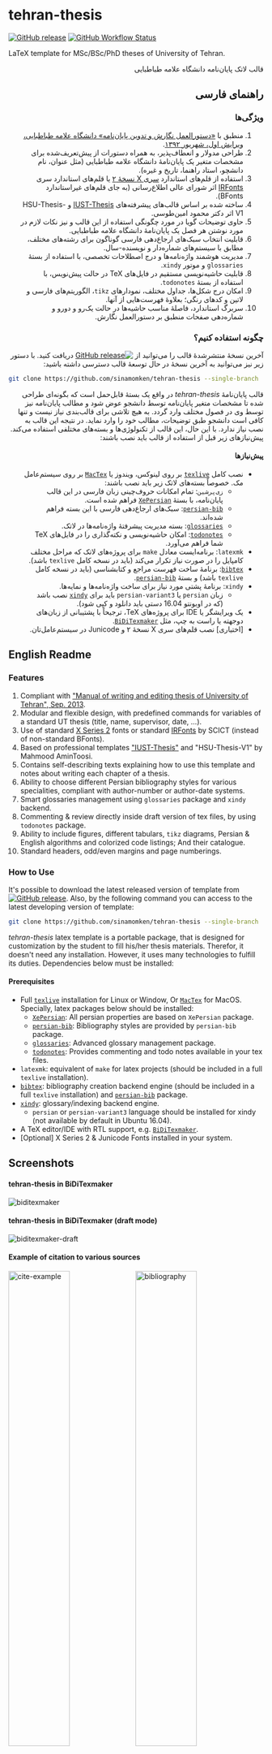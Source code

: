 # tehran-thesis

[![GitHub release](https://img.shields.io/github/release/sinamomken/tehran-thesis.svg?style=flat-square)](https://github.com/sinamomken/tehran-thesis/releases/latest)
[![GitHub Workflow Status](https://img.shields.io/github/workflow/status/sinamomken/tehran-thesis/Build?style=flat-square)](https://github.com/sinamomken/tehran-thesis/actions/workflows/build.yml)

LaTeX template for MSc/BSc/PhD theses of University of Tehran.
<div dir="rtl">قالب لاتک پایان‌نامه دانشگاه علامه طباطبایی</div>

<div dir="rtl">

## راهنمای فارسی
### ویژگی‌ها
1. منطبق با [«دستورالعمل نگارش و تدوین پایان‌نامه» دانشگاه علامه طباطبایی، ویرایش اول، شهریور ۱۳۹۲][egufa site].
1. طراحی مدولار و انعطاف‌پذیر، به همراه دستورات از پیش‌تعریف‌شده برای مشخصات متغیر یک پایان‌نامهٔ دانشگاه علامه طباطبایی (مثل عنوان، نام دانشچو، استاد راهنما، تاریخ و غیره).
1. ‫استفاده از قلم‌های استاندارد [سری X نسخهٔ ۲][irmug-persian] یا قلم‌های استاندارد سری [IRFonts][irfonts] اثر شورای عالی اطلاع‌رسانی (به جای قلم‌های غیراستاندارد BFonts).
1. ‫ساخته شده بر اساس قالب‌های پیشرفته‌های [IUST-Thesis][iust-template] و HSU-Thesis-V1 اثر دکتر محمود امین‌طوسی.
1. حاوی توضیحات گویا در مورد چگونگی استفاده از این قالب و نیز نکات لازم در مورد نوشتن هر فصل یک پایان‌نامهٔ دانشگاه علامه طباطبایی.
1. قابلیت انتخاب سبک‌های ارجاع‌دهی فارسی گوناگون برای رشته‌های مختلف، مطابق با سیستم‌های شماره‌دار و نویسنده-سال.
1. ‫مدیریت هوشمند واژه‌نامه‌ها و درج اصطلاحات تخصصی، با استفاده از بستهٔ `glossaries` و موتور `xindy`.
1. ‫قابلیت حاشیه‌نویسی مستقیم در فایل‌های TeX در حالت پیش‌نویس، با استفاده از بستهٔ `todonotes`.
1. امکان درج شکل‌ها، جداول مختلف، نمودارهای `tikz`، الگوریتم‌های فارسی و لاتین و کدهای رنگی؛ بعلاوهٔ فهرست‌هایی از آنها.
1. سربرگ استاندارد، فاصلهٔ مناسب حاشیه‌ها در حالت یک‌رو و دورو و شماره‌دهی صفحات منطبق بر دستورالعمل نگارش.

### چگونه استفاده کنیم؟

آخرین نسخهٔ منتشرشدهٔ قالب را می‌توانید از
[![GitHub release](https://img.shields.io/github/release/sinamomken/tehran-thesis.svg?style=flat-square)](https://github.com/sinamomken/tehran-thesis/releases/latest)
دریافت کنید.
با دستور زیر نیز می‌توانید به آخرین نسخهٔ در حال توسعهٔ قالب دسترسی داشته باشید:
<div dir="ltr">

```bash
git clone https://github.com/sinamomken/tehran-thesis --single-branch
```

</div>

‫قالب پایان‌نامهٔ _tehran-thesis_ در واقع یک بستهٔ قابل‌حمل است که بگونه‌ای طراحی شده تا مشخصات متغیر پایان‌نامه توسط دانشجو عوض شود و مطالب پایان‌نامه نیز توسط وی در فصول مختلف وارد گردد. به هیچ تلاشی برای قالب‌بندی نیاز نیست و تنها کافی است دانشجو طبق توضیحات، مطالب خود را وارد نماید.
در نتیجه این قالب به نصب نیاز ندارد. با این حال، این قالب از تکنولوژی‌ها و بسته‌های مختلفی استفاده می‌کند. پیش‌نیازهای زیر قبل از استفاده از قالب باید نصب باشند:

#### پیش‌نیازها
* ‫نصب کامل [`texlive`][texlive] بر روی لینوکس، ویندوز یا [`MacTex`][mactex] بر روی سیستم‌عامل مک. خصوصاً بسته‌های لاتک زیر باید نصب باشند:
  * `زی‌پرشین`: تمام امکانات حروف‌چینی زبان فارسی در این قالب پایان‌نامه، با بستهٔ [`XePersian`][xepersian] فراهم شده است.
  * ‫[`persian-bib`][persian-bib]: سبک‌های ارجاع‌دهی فارسی با این بسته فراهم شده‌اند.
  * ‫[`glossaries`][glossaries]: بسته مدیریت پیشرفتهٔ واژه‌نامه‌ها در لاتک.
  * ‫[`todonotes`][todonotes]: امکان حاشیه‌نویسی و نکته‌گذاری را در فایل‌های TeX شما فراهم می‌آورد.
* ‫`latexmk`: برنامه‌ایست معادل `make` برای پروژه‌های لاتک که مراحل مختلف کامپایل را در صورت نیاز تکرار می‌کند (باید در نسخه کامل `texlive` باشد).
* [`‫bibtex`][bibtex]: برنامهٔ ساخت فهرست مراجع و کتابشناسی (باید در نسخه کامل `texlive` باشد) و بستهٔ [`persian-bib`][persian-bib].
* ‫`xindy`: برنامهٔ پشتی مورد نیاز برای ساخت واژه‌نامه‌ها و نمایه‌ها.
  * زبان `persian` یا `persian-variant3` باید برای [`xindy`][xindy] نصب باشد (که در اوبونتو 16.04 دستی باید دانلود و کپی شود).
* ‫یک ویرایشگر یا IDE برای پروژه‌های TeX، ترجیحاً با پشتیبانی از زبان‌های دوجهته یا راست به چپ، مثل [`BiDiTexmaker`][biditexmaker].
* ‫\[اختیاری\] نصب قلم‌های سری X نسخهٔ ۲ و Junicode در سیستم‌عامل‌تان.

</div>

## English Readme
### Features
1. Compliant with ["Manual of writing and editing thesis of University of Tehran", Sep. 2013][egufa site].
1. Modular and flexible design, with predefined commands for variables of a standard UT thesis (title, name, supervisor, date, ...).
1. Use of standard [X Series 2][irmug-english] fonts or standard [IRFonts][irfonts] by SCICT (instead of non-standard BFonts).
1. Based on professional templates ["IUST-Thesis"][iust-template] and "HSU-Thesis-V1" by Mahmood AminToosi.
1. Contains self-describing texts explaining how to use this template and notes about writing each chapter of a thesis.
1. Ability to choose different Persian bibliography styles for various specialities, compliant with author-number or author-date systems.
1. Smart glossaries management using `glossaries` package and `xindy` backend.
1. Commenting & review directly inside draft version of tex files, by using ` todonotes` package.
1. Ability to include figures, different tabulars, `tikz` diagrams, Persian & English algorithms and colorized code listings; And their catalogue.
1. Standard headers, odd/even margins and page numberings.

### How to Use
It's possible to download the latest released version of template from
[![GitHub release](https://img.shields.io/github/release/sinamomken/tehran-thesis.svg?style=flat-square)](https://github.com/sinamomken/tehran-thesis/releases/latest).
Also, by the following command you can access to the latest developing version of template:

```bash
git clone https://github.com/sinamomken/tehran-thesis --single-branch
```

_tehran-thesis_ latex template is a portable package, that is designed for customization by the student to fill his/her thesis materials.
Therefor, it doesn't need any installation. However, it uses many technologies to fulfill its duties. Dependencies below must be installed:

#### Prerequisites
* Full [`texlive`][texlive] installation for Linux or Window, Or [`MacTex`][mactex] for MacOS. Specially, latex packages below should be installed:
  * [`XePersian`][xepersian]: All persian properties are based on `XePersian` package.
  * [`persian-bib`][persian-bib]: Bibliography styles are provided by `persian-bib` package.
  * [`glossaries`][glossaries]: Advanced glossary management package.
  * [`todonotes`][todonotes]: Provides commenting and todo notes available in your tex files.
*  `latexmk`: equivalent of `make` for latex projects (should be included in a full `texlive` installation).
* [`bibtex`][bibtex]: bibliography creation backend engine (should be included in a full `texlive` installation) and [`persian-bib`][persian-bib] package.
* [`xindy`][xindy]: glossary/indexing backend engine.
  * `persian` or `persian-variant3` language should be installed for xindy (not available by default in Ubuntu 16.04).
* A TeX editor/IDE with RTL support, e.g. [`BiDiTexmaker`][biditexmaker].
* \[Optional\] X Series 2 & Junicode Fonts installed in your system.

## Screenshots
#### tehran-thesis in BiDiTexmaker  
![biditexmaker](./img/biditexmaker.png "biditexmaker")

#### tehran-thesis in BiDiTexmaker (draft mode)  
![biditexmaker-draft](./img/biditexmaker-draft.png "biditexmaker-draft")

#### Example of citation to various sources  
<img src="./img/cite-example.jpg" alt="cite-example" width="49%"/> <img src="./img/bibliography.jpg" alt="bibliography" width="49%"/>

#### Glossary and index  
<img src="./img/fa2en-glossary.jpg" alt="fa2en-glossary" width="49%"/> <img src="./img/index.jpg" alt="index" width="49%"/>

#### Colorized codes and todo notes (in draft version)  
<img src="./img/algs-codes.jpg" alt="colorized codes" width="49%"/> <img src="./img/todos.jpg" alt="todo notes" width="49%"/>

More screenshots are available in [`img`][imgs] folder.

[egufa site]: https://github.com/sinamomken/tehran-thesis/wiki/%D9%85%D8%B3%D8%AA%D9%86%D8%AF%D8%A7%D8%AA-%D9%86%DA%AF%D8%A7%D8%B1%D8%B4-%D9%BE%D8%A7%DB%8C%D8%A7%D9%86%E2%80%8C%D9%86%D8%A7%D9%85%D9%87-%D8%AF%D8%B1-%D9%BE%D8%B1%D8%AF%DB%8C%D8%B3-%D8%AF%D8%A7%D9%86%D8%B4%DA%A9%D8%AF%D9%87%E2%80%8C%D9%87%D8%A7%DB%8C-%D9%81%D9%86%DB%8C-%D8%AF%D8%A7%D9%86%D8%B4%DA%AF%D8%A7%D9%87-%D8%AA%D9%87%D8%B1%D8%A7%D9%86

[irfonts]: https://earmin.com/scict-standard-persian-fonts/

[iust-template]: http://www.parsilatex.com/joomla/index.php/remository/Thesis_Templates/%D8%A7%D8%B3%D8%AA%DB%8C%D9%84-%D9%84%D8%A7%D8%AA%DA%A9-%D8%A8%D8%B1%D8%A7%DB%8C-%D9%BE%D8%A7%DB%8C%D8%A7%D9%86%E2%80%8C%D9%86%D8%A7%D9%85%D9%87%E2%80%8C%D9%87%D8%A7%DB%8C-%DA%A9%D8%A7%D8%B1%D8%B4%D9%86%D8%A7%D8%B3%DB%8C-%D8%AA%D8%A7-%D8%AF%DA%A9%D8%AA%D8%B1%D8%A7%DB%8C-%D8%AF%D8%A7%D9%86%D8%B4%DA%AF%D8%A7%D9%87-%D8%B9%D9%84%D9%85-%D9%88-%D8%B5%D9%86%D8%B9%D8%AA-%D8%A7%DB%8C%D8%B1%D8%A7%D9%86/

[biditexmaker]: http://www.parsilatex.com/joomla/index.php?option=com_remository&Itemid=82&func=select&id=2

[imgs]: https://github.com/sinamomken/tehran-thesis/tree/master/img

[irmug-persian]: http://wiki.irmug.com/index.php/%D9%82%D9%84%D9%85%D9%87%D8%A7%DB%8C_%D8%B3%D8%B1%DB%8C_%D8%A7%DB%8C%DA%A9%D8%B3_%D9%86%D8%B3%D8%AE%D9%87%D9%94_%DB%B2
[irmug-english]: http://wiki.irmug.com/index.php/X_Series_2

[texlive]: https://tug.org/texlive/
[mactex]: https://tug.org/mactex/
[xepersian]: https://ctan.org/pkg/xepersian
[persian-bib]: https://ctan.org/pkg/persian-bib
[glossaries]: https://ctan.org/pkg/glossaries
[todonotes]: https://ctan.org/pkg/todonotes
[bibtex]: https://ctan.org/pkg/bibtex
[xindy]: https://ctan.org/pkg/xindy
